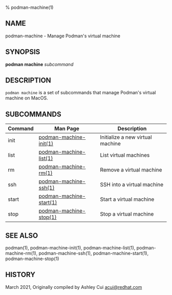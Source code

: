 % podman-machine(1)

## NAME
podman\-machine - Manage Podman's virtual machine

## SYNOPSIS
**podman machine** *subcommand*

## DESCRIPTION
`podman machine` is a set of subcommands that manage Podman's virtual machine on MacOS.

## SUBCOMMANDS

| Command | Man Page                                                | Description                       |
| ------- | ------------------------------------------------------- | --------------------------------- |
| init    | [podman-machine-init(1)](podman-machine-init.1.md)      | Initialize a new virtual machine  |
| list    | [podman-machine-list(1)](podman-machine-list.1.md)      | List virtual machines             |
| rm      | [podman-machine-rm(1)](podman-machine-rm.1.md)          | Remove a virtual machine          |
| ssh     | [podman-machine-ssh(1)](podman-machine-ssh.1.md)        | SSH into a virtual machine        |
| start   | [podman-machine-start(1)](podman-machine-start.1.md)    | Start a virtual machine           |
| stop    | [podman-machine-stop(1)](podman-machine-stop.1.md)      | Stop a virtual machine            |

## SEE ALSO
podman(1), podman-machine-init(1), podman-machine-list(1), podman-machine-rm(1), podman-machine-ssh(1), podman-machine-start(1), podman-machine-stop(1)

## HISTORY
March 2021, Originally compiled by Ashley Cui <acui@redhat.com>
